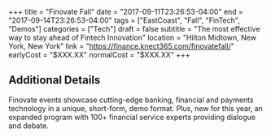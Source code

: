 +++
title = "Finovate Fall"
date = "2017-09-11T23:26:53-04:00"
end = "2017-09-14T23:26:53-04:00"
tags = ["EastCoast", "Fall", "FinTech", "Demos"]
categories = ["Tech"]
draft = false
subtitle = "The most effective way to stay ahead of Fintech Innovation"
location = "Hilton Midtown, New York, New York"
link = "https://finance.knect365.com/finovatefall/"
earlyCost = "$XXX.XX"
normalCost = "$XXX.XX"
+++

<!--more-->

## Additional Details

Finovate events showcase cutting-edge banking, financial and payments technology in a unique, short-form, demo format. Plus, new for this year, an expanded program with 100+ financial service experts providing dialogue and debate.
